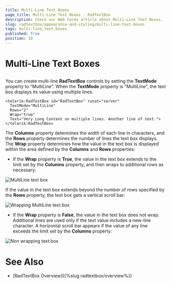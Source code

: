 ```yaml
---
title: Multi-Line Text Boxes
page_title: Multi-Line Text Boxes - RadTextBox
description: Check our Web Forms article about Multi-Line Text Boxes.
slug: radtextbox/appearance-and-styling/multi-line-text-boxes
tags: multi-line,text,boxes
published: True
position: 10
---
```


# Multi-Line Text Boxes



## 

You can create multi-line **RadTextBox** controls by setting the **TextMode** property to "MultiLine". When the **TextMode** property is "MultiLine", the text box displays its value using multiple lines.

````ASPNET
<telerik:RadTextBox id="RadTextBox" runat="server" 
  TextMode="MultiLine"
  Rows="2" 
  Wrap="true" 
  Text="Very Long Content on multiple lines. Another line of text.">
</telerik:RadTextBox>
`````

The **Columns** property determines the width of each line in characters, and the **Rows** property determines the number of lines the text box displays. The **Wrap** property determines how the value in the text box is displayed within the area defined by the **Columns** and **Rows** properties:

* If the **Wrap** property is **True**, the value in the text box extends to the limit set by the **Columns** property, and then wraps to additional rows as necessary:

![MultiLine text box](images/MultiLineTextBox.png)

If the value in the text box extends beyond the number of rows specified by the **Rows** property, the text box gets a vertical scroll bar:


![Wrapping MultiLine text box](images/WrappingMultiLineTextBox.png)


* If the **Wrap** property is **False**, the value in the text box does not wrap. Additional lines are used only if the text value includes a new-line character. A horizontal scroll bar appears if the value of any line exceeds the limit set by the **Columns** property:


![Non wrapping text box](images/NonWrappingTextBox.png)



# See Also

 * [RadTextBox Overview]({%slug radtextbox/overview%})
 

